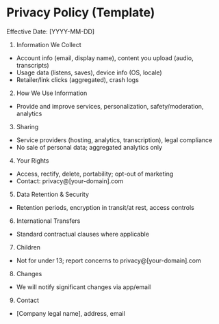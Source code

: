 # Privacy Policy (Template)

Effective Date: [YYYY-MM-DD]

1. Information We Collect
- Account info (email, display name), content you upload (audio, transcripts)
- Usage data (listens, saves), device info (OS, locale)
- Retailer/link clicks (aggregated), crash logs

2. How We Use Information
- Provide and improve services, personalization, safety/moderation, analytics

3. Sharing
- Service providers (hosting, analytics, transcription), legal compliance
- No sale of personal data; aggregated analytics only

4. Your Rights
- Access, rectify, delete, portability; opt-out of marketing
- Contact: privacy@[your-domain].com

5. Data Retention & Security
- Retention periods, encryption in transit/at rest, access controls

6. International Transfers
- Standard contractual clauses where applicable

7. Children
- Not for under 13; report concerns to privacy@[your-domain].com

8. Changes
- We will notify significant changes via app/email

9. Contact
- [Company legal name], address, email

